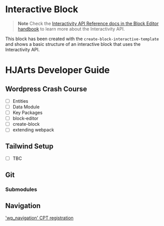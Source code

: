 # Interactive Block

> **Note**
> Check the [Interactivity API Reference docs in the Block Editor handbook](https://developer.wordpress.org/block-editor/reference-guides/interactivity-api/) to learn more about the Interactivity API.

This block has been created with the `create-block-interactive-template` and shows a basic structure of an interactive block that uses the Interactivity API.

# HJArts Developer Guide

## Wordpress Crash Course

- [ ] Entities
- [ ] Data Module
- [ ] Key Packages
- [ ] block-editor
- [ ] create-block
- [ ] extending webpack

## Tailwind Setup

- [ ] TBC

## Git

### Submodules

## Navigation

['wp_navigation' CPT registration](https://github.com/WordPress/wordpress-develop/blob/d455334864d8b42fceb95d31b68e94062d638cbf/src/wp-includes/post.php#L519-L574)
